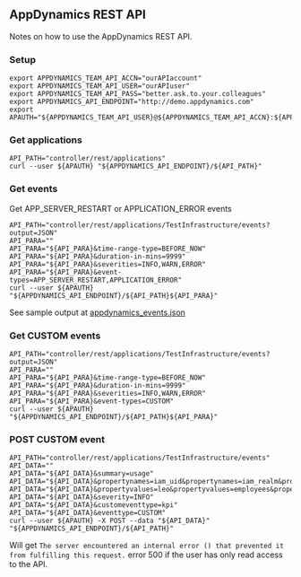## AppDynamics REST API
Notes on how to use the AppDynamics REST API.

### Setup

    export APPDYNAMICS_TEAM_API_ACCN="ourAPIaccount"
    export APPDYNAMICS_TEAM_API_USER="ourAPIuser"
    export APPDYNAMICS_TEAM_API_PASS="better.ask.to.your.colleagues"
    export APPDYNAMICS_API_ENDPOINT="http://demo.appdynamics.com"
    export APAUTH="${APPDYNAMICS_TEAM_API_USER}@${APPDYNAMICS_TEAM_API_ACCN}:${APPDYNAMICS_TEAM_API_PASS}"

### Get applications

    API_PATH="controller/rest/applications"
    curl --user ${APAUTH} "${APPDYNAMICS_API_ENDPOINT}/${API_PATH}"


### Get events
Get APP_SERVER_RESTART or APPLICATION_ERROR events

    API_PATH="controller/rest/applications/TestInfrastructure/events?output=JSON"
    API_PARA=""
    API_PARA="${API_PARA}&time-range-type=BEFORE_NOW"
    API_PARA="${API_PARA}&duration-in-mins=9999"
    API_PARA="${API_PARA}&severities=INFO,WARN,ERROR"
    API_PARA="${API_PARA}&event-types=APP_SERVER_RESTART,APPLICATION_ERROR"
    curl --user ${APAUTH} "${APPDYNAMICS_API_ENDPOINT}/${API_PATH}${API_PARA}"

See sample output at [appdynamics_events.json](http://demo.appdynamics.com)

### Get CUSTOM events

    API_PATH="controller/rest/applications/TestInfrastructure/events?output=JSON"
    API_PARA=""
    API_PARA="${API_PARA}&time-range-type=BEFORE_NOW"
    API_PARA="${API_PARA}&duration-in-mins=9999"
    API_PARA="${API_PARA}&severities=INFO,WARN,ERROR"
    API_PARA="${API_PARA}&event-types=CUSTOM"
    curl --user ${APAUTH} "${APPDYNAMICS_API_ENDPOINT}/${API_PATH}${API_PARA}"

### POST CUSTOM event

    API_PATH="controller/rest/applications/TestInfrastructure/events"
    API_DATA=""
    API_DATA="${API_DATA}&summary=usage"
    API_DATA="${API_DATA}&propertynames=iam_uid&propertynames=iam_realm&propertynames=team"
    API_DATA="${API_DATA}&propertyvalues=leo&propertyvalues=employees&propertyvalues=tip"
    API_DATA="${API_DATA}&severity=INFO"
    API_DATA="${API_DATA}&customeventtype=kpi"
    API_DATA="${API_DATA}&eventtype=CUSTOM"
    curl --user ${APAUTH} -X POST --data "${API_DATA}" "${APPDYNAMICS_API_ENDPOINT}/${API_PATH}"

Will get `The server encountered an internal error () that prevented it from fulfilling this request.` error 500 if the user has only read access to the API.
